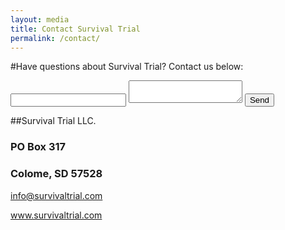 ```yaml
---
layout: media
title: Contact Survival Trial
permalink: /contact/
---
```


#Have questions about Survival Trial?  Contact us below:

<form action="http://formspree.io/info@survivaltrial.com">
  <input type="email" name="_replyto">
  <textarea name="body"></textarea>
  <input type="submit" value="Send">
</form>





##Survival Trial LLC.
<p><h3>PO Box 317</h3></p>
<p><h3>Colome, SD 57528</h3></p>
<p><a href="mailto:info@survivaltrial.com?Subject=STWeb%20Information" target="_top">info@survivaltrial.com</a></p>
<p><a href="http://survivaltrial.com.com/" title="Title">
www.survivaltrial.com</a></p>